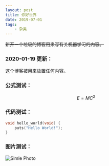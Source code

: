 ```yaml
---
layout: post
title: 你好世界
date: 2019-07-01
tags:
    - 杂类
---
```


~~新开一个垃圾的博客用来写有关机器学习的内容。~~

### 2020-01-19 更新：

这个博客被用来放置任何内容。

### 公式测试：

$$E = MC^2$$

### 代码测试：

```c
void hello_world(void) {
    puts("Hello World!");
}
```

### 图片测试：

![Simle Photo](smile_photo.jpg)